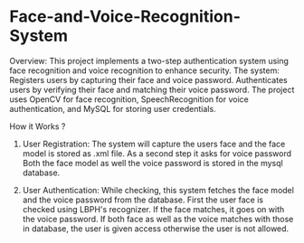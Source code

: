 # Face-and-Voice-Recognition-System

Overview: 
  This project implements a two-step authentication system using face recognition and voice recognition to enhance security. The system:
        Registers users by capturing their face and voice password.
        Authenticates users by verifying their face and matching their voice password.
  The project uses OpenCV for face recognition, SpeechRecognition for voice authentication, and MySQL for storing user credentials.


How it Works ?

1. User Registration:
      The system will capture the users face and the face model is stored as .xml file.
      As a second step it asks for voice password
      Both the face model as well the voice password is stored in the mysql database.

2. User Authentication:
      While checking, this system fetches the face model and the voice password from the database. First the user face is checked using LBPH's recognizer.
      If the face matches, it goes on with the voice password.
      If both face as well as the voice matches with those in database, the user is given access otherwise the user is not allowed.

